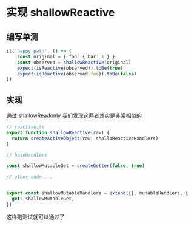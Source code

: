 # 实现 shallowReactive

## 编写单测

```ts
it('happy path', () => {
    const original = { foo: { bar: 1 } }
    const observed = shallowReactive(original)
    expect(isReactive(observed)).toBe(true)
    expect(isReactive(observed.foo)).toBe(false)
})
```

## 实现 

通过 shallowReadonly 我们发现这两者其实是非常相似的

```ts
// reactive.ts
export function shallowReactive(raw) {
  return createActiveObject(raw, shalloReactiveHandlers)
}
```

```ts
// baseHandlers

const shallowMutableGet = createGetter(false, true)

// other code ...


export const shallowMutableHandlers = extend({}, mutableHandlers, {
  get: shallowMutableGet,
})
```

这样跑测试就可以通过了